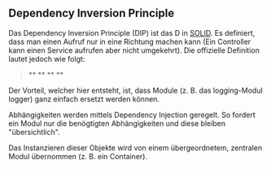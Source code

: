 ## Dependency Inversion Principle
Das Dependency Inversion Principle (DIP) ist das D in [SOLID](/de/wiki/programmiersprachen/php/solid). Es definiert, dass man einen Aufruf nur in eine Richtung machen kann (Ein Controller kann einen Service aufrufen aber nicht umgekehrt). Die offizielle Definition lautet jedoch wie folgt:





> **
> **
> **
> **



Der Vorteil, welcher hier entsteht, ist, dass Module (z. B. das logging-Modul logger) ganz einfach ersetzt werden können.


Abhängigkeiten werden mittels Dependency Injection geregelt. So fordert ein Modul nur die benögtigten Abhängigkeiten und diese bleiben "übersichtlich".


Das Instanzieren dieser Objekte wird von einem übergeordnetem, zentralen Modul übernommen (z. B. ein Container).
